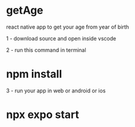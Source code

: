 # getAge
react native app to get your age from year of birth


1 - download source and open inside vscode

2 - run this command in terminal 

# npm install

3 - run your app in web or android or ios 


# npx expo start

